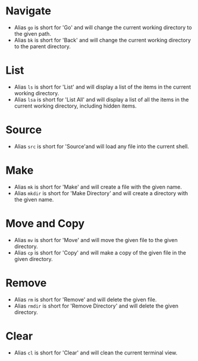 # Navigate

 - Alias `go` is short for 'Go' and will change the current working directory to the given path.
 - Alias `bk` is short for 'Back' and will change the current working directory to the parent directory.

# List

 - Alias `ls` is short for 'List' and will display a list of the items in the current working directory.
 - Alias `lsa` is short for 'List All' and will display a list of all the items in the current working directory, including hidden items.

# Source

 - Alias `src` is short for 'Source'and will load any file into the current shell.

# Make

 - Alias `mk` is short for 'Make' and will create a file with the given name.
 - Alias `mkdir` is short for 'Make Directory' and will create a directory with the given name.

# Move and Copy

 - Alias `mv` is short for 'Move' and will move the given file to the given directory.
 - Alias `cp` is short for 'Copy' and will make a copy of the given file in the given directory.

# Remove

 - Alias `rm` is short for 'Remove' and will delete the given file.
 - Alias `rmdir` is short for 'Remove Directory' and will delete the given directory.

# Clear

 - Alias `cl` is short for 'Clear' and will clean the current terminal view.
